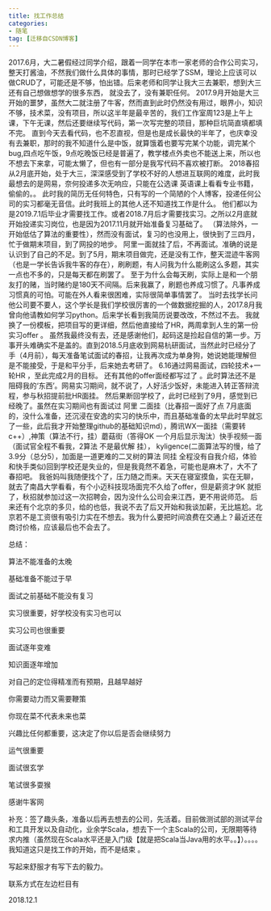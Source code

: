 ```yaml
---
title: 找工作总结
categories:
- 随笔
tag: [迁移自CSDN博客]
---
```


   2017.6月，大二暑假经过同学介绍，跟着一同学在本市一家老师的合作公司实习，整天打酱油，不然我们做什么具体的事情，那时已经学了SSM，理论上应该可以做CRUD了，可能还是不够，怕出错。后来老师和同学让我大三去兼职，想到大三还有自己想做想学的很多东西， 就没去了，没有兼职任何。
2017.9月开始是大三开始的噩梦，虽然大二就注册了牛客，然而直到此时仍然没有用过，眼界小，知识不够，技术菜，没有项目，所以这半年是最辛苦的，我们工作室周123是上午上课，下午无课，然后还要继续写代码，第一次写完整的项目，那种巨坑简直填都填不完。
直到今天去看代码，也不忍直视，但是也是成长最快的半年了，也庆幸没有去兼职，那时的我不知道什么是中饭，就算饿着也要写完某个功能，调完某个bug,四点吃午饭，9点吃晚饭已经是普遍了，教学楼点外卖也不能送上来，所以也不想去下来拿，可能太懒了，但也有一部分是我写代码不喜欢被打断。
2018春招从2月底开始，处于大三，深深感受到了学校不好的人想进互联网的难度，此时我最想去的是网易，奈何投递多次无响应，只能在公选课 英语课上看看专业书籍，偷偷的。。
此时我的简历无任何特色，只有写的一个简陋的个人博客，投递任何公司的实习都毫无音信。此时我班上的其他人还不知道找工作是什么。
他们都以为是2019.7.1后毕业才需要找工作。或者2018.7月后才需要找实习。之所以2月底就开始投递实习岗位，也是因为2017.11月就开始准备复习基础了。
（算法除外，一开始低估了算法的重要性），然而没有面试，复习的也没用上，很快到了三四月，忙于做期末项目，到了网投的地步。
阿里一面就挂了后，不再面试。准确的说是认识到了自己的不足。到了5月，期末项目做完，还是没有工作，整天混迹牛客网（也是一学长告诉我牛客的存在），刷刷题，有人问我为什么能刷这么多题，其实一点也不多的，只是每天都在刷罢了。
至于为什么会每天刷，实际上是和一个朋友打的赌，当时赌约是180天不间隔。后来我赢了，刷题也养成习惯了。凡事养成习惯真的可怕。可能在外人看来很困难，实际很简单事情罢了。
当时去找学长问他公司要不要人，这个学长是我们学校很厉害的一个做数据挖掘的人，2017.8月我曾向他请教如何学习python。后来学长看到我简历说要改改，不然过不去。
我就换了一份模板，把项目写的更详细，然后他直接给了HR，两周拿到人生的第一份实习offer 。 
虽然我最终没有去，还是感谢他们，起码这是捡起自信的第一步。万事开头难确实不是盖的。直到2018.5月底收到网易杭研面试，当然此时已经分了手（4月前），每天准备笔试面试的春招，让我再次成为单身狗，她说她能理解但是不能接受，于是和平分手，后来她去考研了。
6.16通过网易面试，四轮技术+一轮HR ，至此完成2月的目标。 还有其他的offer面经都写过了 。此时算法还不是阻碍我的‘东西’。网易实习期间，就不说了，人好活少饭好，未能进入转正答辩流程，参与秋招提前批HR面挂。
然后果断回学校了，此时已经到了9月，感觉到已经晚了。虽然在实习期间也有面试过 阿里 二面挂（比春招一面好了点 7月底面的，没什么准备，还沉浸在安逸的实习的快乐中，而且基础准备的太早此时早就忘了一些，此后我才开始整理github的基础知识md），腾讯WX一面挂（需要转c++）,神策（算法不行，挂）蘑菇街（答得OK 一个月后显示淘汰）快手视频一面（面试官全程不看我，2算法 不是最优解 挂），
kyligence(二面算法写的慢，给了3.9分（总分5），加面是一道更难的二叉树的算法 同挂 全程没有自我介绍，体验和快手类似)回到学校还是失业的，但是我竟然不着急，可能也是麻木了，大不了春招吧。
我爸妈叫我随便找个了，压力随之而来。天天在寝室摸鱼，实在无聊，就去了南昌大学看看，有个小迈科技现场面完不久给了offer，但是薪资才9K 就拒了，秋招就参加过这一次招聘会，因为没什么公司会来江西，更不用说师范。
后来还有个北京的多贝，给的也低，我说不去了后又开始和我谈加薪，无比尴尬。北京若不是工资很有吸引力实在不想去。我为什么要把时间浪费在交通上？最近还在商讨价格，应该最后也不会去了。

总结：

算法不能准备的太晚

基础准备不能过于早

面试之前基础不能没有复习

实习很重要，好学校没有实习也可以

实习公司也很重要

面试逐年变难

知识面逐年增加

对自己的定位得精准而有预期，且越早越好

你需要动力而又需要鞭策

你现在菜不代表未来也菜

兴趣比任何都重要，这决定了你以后是否会继续努力

运气很重要

面试很玄学

笔试很多耍猴

感谢牛客网



补充：签了趣头条，准备以后再去想去的公司，先活着。目前做测试部的测试平台和工具开发以及自动化，业余学Scala，想去下一个主Scala的公司，无限期等待求内推（虽然现在Scala水平还是入门级【就是把Scala当Java用的水平。。】）。。。。我知道这只是找工作的开始，而不是结束 。 

写起来舒服才有写下去的毅力。

联系方式在左边栏目有

2018.12.1